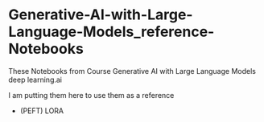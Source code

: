 # Generative-AI-with-Large-Language-Models_reference-Notebooks

These Notebooks from Course Generative AI with Large Language Models deep learning.ai

I am putting them here to use them as a reference
- (PEFT) LORA

